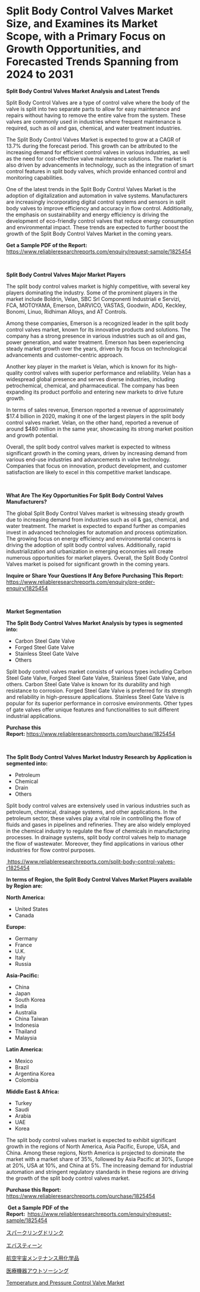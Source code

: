<p><h1>Split Body Control Valves Market Size, and Examines its Market Scope, with a Primary Focus on Growth Opportunities, and Forecasted Trends Spanning from 2024 to 2031</h1></p><p><strong>Split Body Control Valves Market Analysis and Latest Trends</strong></p>
<p><p>Split Body Control Valves are a type of control valve where the body of the valve is split into two separate parts to allow for easy maintenance and repairs without having to remove the entire valve from the system. These valves are commonly used in industries where frequent maintenance is required, such as oil and gas, chemical, and water treatment industries.</p><p>The Split Body Control Valves Market is expected to grow at a CAGR of 13.7% during the forecast period. This growth can be attributed to the increasing demand for efficient control valves in various industries, as well as the need for cost-effective valve maintenance solutions. The market is also driven by advancements in technology, such as the integration of smart control features in split body valves, which provide enhanced control and monitoring capabilities.</p><p>One of the latest trends in the Split Body Control Valves Market is the adoption of digitalization and automation in valve systems. Manufacturers are increasingly incorporating digital control systems and sensors in split body valves to improve efficiency and accuracy in flow control. Additionally, the emphasis on sustainability and energy efficiency is driving the development of eco-friendly control valves that reduce energy consumption and environmental impact. These trends are expected to further boost the growth of the Split Body Control Valves Market in the coming years.</p></p>
<p><strong>Get a Sample PDF of the Report:&nbsp;</strong> <a href="https://www.reliableresearchreports.com/enquiry/request-sample/1825454">https://www.reliableresearchreports.com/enquiry/request-sample/1825454</a></p>
<p>&nbsp;</p>
<p><strong>Split Body Control Valves Major Market Players</strong></p>
<p><p>The split body control valves market is highly competitive, with several key players dominating the industry. Some of the prominent players in the market include Boldrin, Velan, SBC Srl Componenti Industriali e Servizi, FCA, MOTOYAMA, Emerson, DARVICO, VASTAS, Goodwin, ADG, Keckley, Bonomi, Linuo, Ridhiman Alloys, and AT Controls.</p><p>Among these companies, Emerson is a recognized leader in the split body control valves market, known for its innovative products and solutions. The company has a strong presence in various industries such as oil and gas, power generation, and water treatment. Emerson has been experiencing steady market growth over the years, driven by its focus on technological advancements and customer-centric approach.</p><p>Another key player in the market is Velan, which is known for its high-quality control valves with superior performance and reliability. Velan has a widespread global presence and serves diverse industries, including petrochemical, chemical, and pharmaceutical. The company has been expanding its product portfolio and entering new markets to drive future growth.</p><p>In terms of sales revenue, Emerson reported a revenue of approximately $17.4 billion in 2020, making it one of the largest players in the split body control valves market. Velan, on the other hand, reported a revenue of around $480 million in the same year, showcasing its strong market position and growth potential.</p><p>Overall, the split body control valves market is expected to witness significant growth in the coming years, driven by increasing demand from various end-use industries and advancements in valve technology. Companies that focus on innovation, product development, and customer satisfaction are likely to excel in this competitive market landscape.</p></p>
<p>&nbsp;</p>
<p><strong>What Are The Key Opportunities For Split Body Control Valves Manufacturers?</strong></p>
<p><p>The global Split Body Control Valves market is witnessing steady growth due to increasing demand from industries such as oil & gas, chemical, and water treatment. The market is expected to expand further as companies invest in advanced technologies for automation and process optimization. The growing focus on energy efficiency and environmental concerns is driving the adoption of split body control valves. Additionally, rapid industrialization and urbanization in emerging economies will create numerous opportunities for market players. Overall, the Split Body Control Valves market is poised for significant growth in the coming years.</p></p>
<p><strong>Inquire or Share Your Questions If Any Before Purchasing This Report:</strong> <a href="https://www.reliableresearchreports.com/enquiry/pre-order-enquiry/1825454">https://www.reliableresearchreports.com/enquiry/pre-order-enquiry/1825454</a></p>
<p>&nbsp;</p>
<p><strong>Market Segmentation</strong></p>
<p><strong>The Split Body Control Valves Market Analysis by types is segmented into:</strong></p>
<p><ul><li>Carbon Steel Gate Valve</li><li>Forged Steel Gate Valve</li><li>Stainless Steel Gate Valve</li><li>Others</li></ul></p>
<p><p>Split body control valves market consists of various types including Carbon Steel Gate Valve, Forged Steel Gate Valve, Stainless Steel Gate Valve, and others. Carbon Steel Gate Valve is known for its durability and high resistance to corrosion. Forged Steel Gate Valve is preferred for its strength and reliability in high-pressure applications. Stainless Steel Gate Valve is popular for its superior performance in corrosive environments. Other types of gate valves offer unique features and functionalities to suit different industrial applications.</p></p>
<p><strong>Purchase this Report:&nbsp;</strong><a href="https://www.reliableresearchreports.com/purchase/1825454">https://www.reliableresearchreports.com/purchase/1825454</a></p>
<p>&nbsp;</p>
<p><strong>The Split Body Control Valves Market Industry Research by Application is segmented into:</strong></p>
<p><ul><li>Petroleum</li><li>Chemical</li><li>Drain</li><li>Others</li></ul></p>
<p><p>Split body control valves are extensively used in various industries such as petroleum, chemical, drainage systems, and other applications. In the petroleum sector, these valves play a vital role in controlling the flow of fluids and gases in pipelines and refineries. They are also widely employed in the chemical industry to regulate the flow of chemicals in manufacturing processes. In drainage systems, split body control valves help to manage the flow of wastewater. Moreover, they find applications in various other industries for flow control purposes.</p></p>
<p><a href="https://www.reliableresearchreports.com/split-body-control-valves-r1825454">&nbsp;https://www.reliableresearchreports.com/split-body-control-valves-r1825454</a></p>
<p><strong>In terms of Region, the Split Body Control Valves Market Players available by Region are:</strong></p>
<p>
    <p> <strong> North America: </strong>
        <ul>
            <li>United States</li>
            <li>Canada</li>
        </ul>
        </p> 
    <p> <strong> Europe: </strong>
        <ul>
            <li>Germany</li>
            <li>France</li>
            <li>U.K.</li>
            <li>Italy</li>
            <li>Russia</li>
        </ul>
        </p> 
    <p> <strong> Asia-Pacific: </strong>
        <ul>
            <li>China</li>
            <li>Japan</li>
            <li>South Korea</li>
            <li>India</li>
            <li>Australia</li>
            <li>China Taiwan</li>
            <li>Indonesia</li>
            <li>Thailand</li>
            <li>Malaysia</li>
        </ul>
        </p> 
    <p> <strong> Latin America: </strong>
        <ul>
            <li>Mexico</li>
            <li>Brazil</li>
            <li>Argentina Korea</li>
            <li>Colombia</li>
        </ul>
        </p> 
    <p> <strong> Middle East & Africa: </strong>
        <ul>
            <li>Turkey</li>
            <li>Saudi</li>
            <li>Arabia</li>
            <li>UAE</li>
            <li>Korea</li>
        </ul>
    </p>
    </p>
<p><p>The split body control valves market is expected to exhibit significant growth in the regions of North America, Asia Pacific, Europe, USA, and China. Among these regions, North America is projected to dominate the market with a market share of 35%, followed by Asia Pacific at 30%, Europe at 20%, USA at 10%, and China at 5%. The increasing demand for industrial automation and stringent regulatory standards in these regions are driving the growth of the split body control valves market.</p></p>
<p><strong>Purchase this Report: </strong><a href="https://www.reliableresearchreports.com/purchase/1825454">https://www.reliableresearchreports.com/purchase/1825454</a></p>
<p>&nbsp;<strong>Get a Sample PDF of the Report:&nbsp;&nbsp;</strong><a href="https://www.reliableresearchreports.com/enquiry/request-sample/1825454">https://www.reliableresearchreports.com/enquiry/request-sample/1825454</a></p>
<p><strong></strong></p>
<p><p><a href="https://medium.com/@jonathandavies84/%E3%82%B9%E3%83%91%E3%83%BC%E3%82%AF%E3%83%AA%E3%83%B3%E3%82%B0%E9%A3%B2%E6%96%99%E5%B8%82%E5%A0%B4%E3%81%AF-%E5%B8%82%E5%A0%B4%E3%82%B7%E3%82%A7%E3%82%A2-%E5%B8%82%E5%A0%B4%E5%8B%95%E5%90%91-%E5%B8%82%E5%A0%B4%E6%88%90%E9%95%B7%E3%81%AB%E9%96%A2%E3%81%99%E3%82%8B%E6%83%85%E5%A0%B1%E3%82%92%E6%8F%90%E4%BE%9B%E3%81%97%E3%81%A6%E3%81%84%E3%81%BE%E3%81%99-062e286eb329">スパークリングドリンク</a></p><p><a href="https://medium.com/@diegomoen2016/%E3%82%A8%E3%83%90%E3%82%B9%E3%83%86%E3%82%A3%E3%83%B3%E5%B8%82%E5%A0%B4%E5%B1%95%E6%9C%9B-%E6%A5%AD%E7%95%8C%E6%A6%82%E8%A6%81%E3%81%A8%E4%BA%88%E6%B8%AC-2024%E5%B9%B4%E3%81%8B%E3%82%892031%E5%B9%B4%E3%81%BE%E3%81%A7-938621564d72">エバスティーン</a></p><p><a href="https://github.com/KaydenJohns1964/Market-Research-Report-List-1/blob/main/695019241601.md">航空宇宙メンテナンス用化学品</a></p><p><a href="https://github.com/decker5351/Market-Research-Report-List-1/blob/main/875582041602.md">医療機器アウトソーシング</a></p><p><a href="https://github.com/brenzgnarento/Market-Research-Report-List-2/blob/main/temperature-and-pressure-control-valve-market.md">Temperature and Pressure Control Valve Market</a></p></p>
